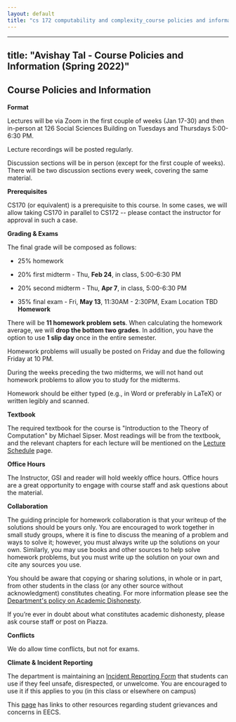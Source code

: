 ```yaml
---
layout: default
title: "cs 172 computability and complexity_course policies and information spring 2022"
---
```


---
title: "Avishay Tal - Course Policies and Information (Spring 2022)"
---

## **Course Policies and Information**

**Format**

Lectures will be via Zoom in the first couple of weeks (Jan 17-30) and then in-person at 126 Social Sciences Building on Tuesdays and Thursdays 5:00-6:30 PM.

Lecture recordings will be posted regularly.

Discussion sections will be in person (except for the first couple of weeks). There will be two discussion sections every week, covering the same material.

**Prerequisites**

CS170 (or equivalent) is a prerequisite to this course. In some cases, we will allow taking CS170 in parallel to CS172 -- please contact the instructor for approval in such a case.

**Grading & Exams**

The final grade will be composed as follows:

- 25% homework

- 20% first midterm - Thu, **Feb 24**, in class, 5:00-6:30 PM

- 20% second midterm - Thu, **Apr 7**, in class, 5:00-6:30 PM

- 35% final exam - Fri, **May 13**, 11:30AM - 2:30PM, Exam Location TBD
**Homework**

There will be **11 homework problem sets**. When calculating the homework average, we will **drop the bottom two grades**. In addition, you have the option to use **1 slip day** once in the entire semester.

Homework problems will usually be posted on Friday and due the following Friday at 10 PM.

During the weeks preceding the two midterms, we will not hand out homework problems to allow you to study for the midterms.

Homework should be either typed (e.g., in Word or preferably in LaTeX) or written legibly and scanned.

**Textbook**

The required textbook for the course is "Introduction to the Theory of Computation" by Michael Sipser. Most readings will be from the textbook, and the relevant chapters for each lecture will be mentioned on the [Lecture Schedule](/cs-172-computability-and-complexity/lecture-schedule-spring-2022/) page.

**Office Hours**

The Instructor, GSI and reader will hold weekly office hours. Office hours are a great opportunity to engage with course staff and ask questions about the material.

**Collaboration**

The guiding principle for homework collaboration is that your writeup of the solutions should be yours only. You are encouraged to work together in small study groups, where it is fine to discuss the meaning of a problem and ways to solve it; however, you must always write up the solutions on your own. Similarly, you may use books and other sources to help solve homework problems, but you must write up the solution on your own and cite any sources you use.

You should be aware that copying or sharing solutions, in whole or in part, from other students in the class (or any other source without acknowledgment) constitutes cheating. For more information please see the [Department's policy on Academic Dishonesty](https://www.google.com/url?q=https%3A%2F%2Feecs.berkeley.edu%2Fresources%2Fstudents%2Facademic-dishonesty&sa=D&sntz=1&usg=AOvVaw1oNWoEoSyDmyMc2kDHnghN).

If you’re ever in doubt about what constitutes academic dishonesty, please ask course staff or post on Piazza.

**Conflicts**

We do allow time conflicts, but not for exams.

**Climate & Incident Reporting**

The department is maintaining an [Incident Reporting Form](http://www.google.com/url?q=http%3A%2F%2Feecs.link%2Fclimate&sa=D&sntz=1&usg=AOvVaw1y6raCRdKMYV5Hkyujtgfo) that students can use if they feel unsafe, disrespected, or unwelcome. You are encouraged to use it if this applies to you (in this class or elsewhere on campus)

This [page](https://www.google.com/url?q=https%3A%2F%2Feecs.berkeley.edu%2Fresources%2Fstudents%2Fgrievances&sa=D&sntz=1&usg=AOvVaw0AWIRpUjZ6ZFu2hnzLpOQ4) has links to other resources regarding student grievances and concerns in EECS.

